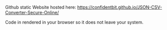 Github static Website hosted here: https://confidentbit.github.io/JSON-CSV-Converter-Secure-Online/

Code in rendered in your browser so it does not leave your system.
